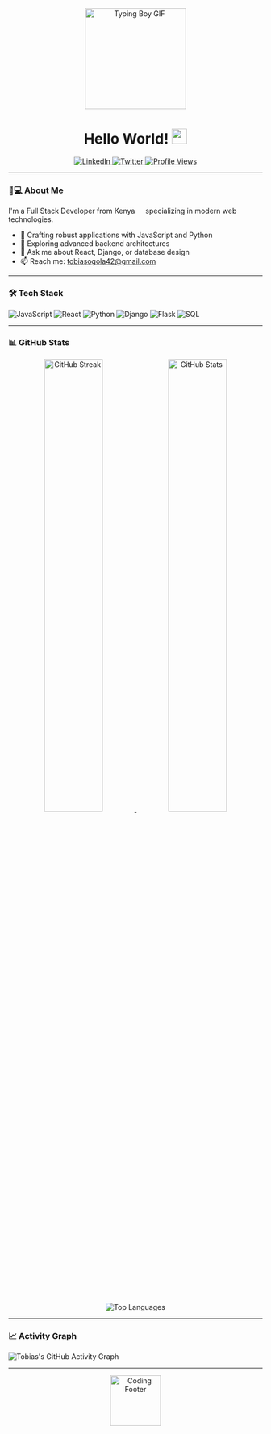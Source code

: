 <div align="center">
  <img src="https://media.giphy.com/media/Ll22OhMLAlVDb8UQWe/giphy.gif" width="200" alt="Typing Boy GIF">
</div>

<h1 align="center">
  Hello World! <img src="https://media.giphy.com/media/hvRJCLFzcasrR4ia7z/giphy.gif" width="30">
</h1>

<div align="center">
  <a href="https://www.linkedin.com/in/tobias-omondi-8b1945273/">
    <img src="https://img.shields.io/badge/LinkedIn-0077B5?style=for-the-badge&logo=linkedin&logoColor=white" alt="LinkedIn">
  </a>
  <a href="https://twitter.com/TobiasOG_">
    <img src="https://img.shields.io/badge/Twitter-1DA1F2?style=for-the-badge&logo=twitter&logoColor=white" alt="Twitter">
  </a>
  <a href="https://github.com/tobias-omondi">
    <img src="https://komarev.com/ghpvc/?username=tobias-omondi&style=for-the-badge&color=blue" alt="Profile Views">
  </a>
</div>

---

### 👨💻 About Me
I'm a Full Stack Developer from Kenya <img src="https://cdn-icons-png.flaticon.com/512/197/197582.png" width="13"> specializing in modern web technologies.

- 🔭 Crafting robust applications with JavaScript and Python
- 🌱 Exploring advanced backend architectures
- 💬 Ask me about React, Django, or database design
- 📫 Reach me: [tobiasogola42@gmail.com](mailto:tobiasogola42@gmail.com)

---

### 🛠 Tech Stack
![JavaScript](https://img.shields.io/badge/-JavaScript-F7DF1E?style=flat-square&logo=javascript&logoColor=black)
![React](https://img.shields.io/badge/-React-61DAFB?style=flat-square&logo=react&logoColor=black)
![Python](https://img.shields.io/badge/-Python-3776AB?style=flat-square&logo=python&logoColor=white)
![Django](https://img.shields.io/badge/-Django-092E20?style=flat-square&logo=django&logoColor=white)
![Flask](https://img.shields.io/badge/-Flask-000000?style=flat-square&logo=flask&logoColor=white)
![SQL](https://img.shields.io/badge/-SQL-CC2927?style=flat-square&logo=sql&logoColor=white)

---

### 📊 GitHub Stats
<div align="center">
  <a href="https://git.io/streak-stats">
    <img width="48%" src="https://github-readme-streak-stats.herokuapp.com?user=tobias-omondi&theme=dark&fire=DD2727" alt="GitHub Streak">
  </a>
  <img width="48%" src="https://github-readme-stats.vercel.app/api?username=tobias-omondi&show_icons=true&theme=radical" alt="GitHub Stats">
</div>

<div align="center">
  <img src="https://github-readme-stats.vercel.app/api/top-langs/?username=tobias-omondi&layout=compact&theme=vision-friendly-dark" alt="Top Languages">
</div>

---

### 📈 Activity Graph
![Tobias's GitHub Activity Graph](https://github-readme-activity-graph.vercel.app/graph?username=tobias-omondi&theme=react-dark&hide_border=true&area=true)

---

<div align="center">
  <img src="https://media.giphy.com/media/ZVik7pBtu9dNS/giphy.gif" width="100" alt="Coding Footer">
</div>
